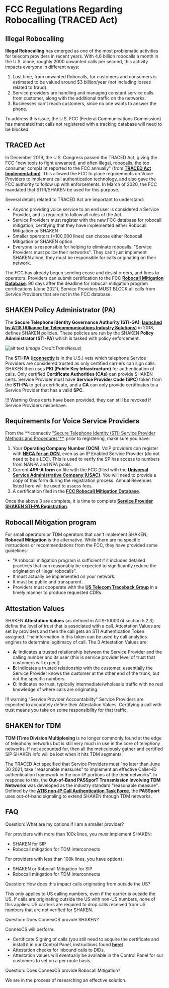 # FCC Regulations Regarding Robocalling (TRACED Act)

## Illegal Robocalling
**Illegal Robocalling** has emerged as one of the most problematic activities for telecom providers in recent years. With 4.6 billion robocalls a month in the U.S. alone, roughly 2000 unwanted calls per second, this activity impacts everyone in different ways:

1. Lost time, from unwanted Robocalls, for customers and consumers is estimated to be valued around $3 billion/year (not including losses related to fraud). 
2. Service providers are handling and managing constant service calls from customer, along with the additional traffic on the networks. 
3. Businesses can't reach customers, since no one wants to answer the phone.

To address this issue, the U.S. FCC (Federal Communications Commission) has mandated that calls not registered with a tracking database will need to be blocked. 

## TRACED Act
In December 2019, the U.S. Congress passed the TRACED Act, giving the FCC "new tools to fight unwanted, and often illegal, robocalls, the top consumer complaint reported to the FCC annually" (from [**TRACED Act Implementation**](https://www.fcc.gov/TRACEDAct)). This allowed the FCC to place requirements on Voice Providers to implement call authentication technology, and also gave the FCC authority to follow up with enforcements. In March of 2020, the FCC mandated that STIR/SHAKEN be used for this purpose. 

Several details related to TRACED Act are important to understand:

+ *Anyone* providing voice service to an end user is considered a Service Provider, and is required to follow all rules of the Act.
+ Service Providers must register with the new FCC database for robocall mitigation, certifying that they have implemented either Robocall Mitigation or SHAKEN
+ Smaller operators (<100,000 lines) can choose either Robocall Mitigation or SHAKEN option
+ Everyone is responsible for helping to eliminate robocalls. "Service Providers must police their networks". They can't just implement SHAKEN alone, they must be responsible for calls originating on their network. 

The FCC has already begun sending cease and desist orders, and fines to operators. Providers can submit certification to the FCC [**Robocall Mitigation Database**](https://fccprod.servicenowservices.com/rmd?id=rmd_welcome). 90 days after the deadline for robocall mitigation program certifications (June 2021), Service Providers MUST BLOCK all calls from Service Providers that are not in the FCC database. 

## SHAKEN Policy Administrator (PA)
The **Secure Telephone Identity Governance Authority (STI-GA)**, [**launched by ATIS (Alliance for
Telecommunications Industry Solutions)**](https://www.atis.org/press-releases/secure-telephone-identity-governance-authority-launched-in-major-industry-effort-to-combat-unwanted-robocalling/) in 2018, defines SHAKEN policies. These policies are run by the SHAKEN **Policy Administrator (STI-PA)** which is tasked with policy enforcement.

![alt text][pa] 
(*Image Credit:TransNexus*)

The **STI-PA** ([**iconnectiv**](https://iconectiv.com/) is in the U.S.) vets which telephone Service Providers are considered trusted as only certified carriers can sign calls. SHAKEN then uses **PKI (Public Key Infrastructure)** for authentication of calls. Only certified **Certificate Authorities (CAs)** can provide SHAKEN certs. Service Provider must have **Service Provider Code (SPC)** token from the **STI-PA** to get a certificate, and a **CA** can only provide certificates to a Service Provider that has a valid **SPC**. 

!!! Warning
    Once certs have been provided, they can still be revoked if Service Providers misbehave. 

## Requirements for Voice Service Providers
From the **iconnectiv ["Secure Telephone Identity (STI) Service
Provider Methods and Procedures"**](https://authenticate.iconectiv.com/sites/microsites/files/2021-01/STI-PA-US-METHODPROCSP-001%20Issue%205%20Rel%201-5%20-%20Onboarding%20Guide%20for%20SP.pdf), prior to registering, make sure you have:

1. Your **Operating Company Number (OCN)**. VoIP providers can register with [**NECA for an OCN**](https://www.neca.org/business-solutions/company-codes), even as an IP Enabled Service Provider (do not need to be a LEC). This is used to verify the SP has access to numbers from NANPA and NPA pools.  
2. Current **499-A form** on file with the FCC (filed with the [**Universal Service Administrative Company (USAC)**](https://www.usac.org/service-providers/making-payments/how-to-pay/). You will need to provide a copy of this form during the registration process. Annual Revenues listed here will be used to assess fees.
3. A certification filed in the [**FCC Robocall Mitigation Database**](https://fccprod.servicenowservices.com/rmd?id=rmd_welcome). 

Once the above 3 are complete, it is time to complete [**Service Provider SHAKEN STI-PA Registration**](https://authenticate.iconectiv.com/service-provider-authenticate). 

## Robocall Mitigation program
For small operators or TDM operators that can't implement SHAKEN, **Robocall Mitigation** is the alternative. While there are no specific instructions or recommendations from the FCC, they have provided some guidelines:

+ "A robocall mitigation program is sufficient if it includes detailed practices that can reasonably be expected to significantly reduce the origination of illegal robocalls".
+ It must actually be implemented on your network.
+ It must be public and transparent.
+ Providers must cooperate with the [**US Telecom Traceback Group**](https://www.ustelecom.org/the-industry-traceback-group-itg/) in a timely manner to produce requested CDRs.


## Attestation Values
SHAKEN **Attestation Values** (as defined in ATIS-1000074 section 5.2.3) define the level of trust that is associated with a call. Attestation Values are set by providers and then the call gets an STI Authentication Token assigned. The information in this token can be used by call analytics engines to determine legitimacy of call. The 3 Attestation Values are:

* **A**: Indicates a trusted relationship between the Service Provider and the calling number and its user (this is service provider level of trust that customers will expect)
* **B**: Indicates a trusted relationship with the customer, essentially the Service Provider knows the customer at the other end of the trunk, but not the specific numbers. 
* **C**: Indicates no trust, typically intermediate/wholesale traffic with no real knowledge of where calls are originating.

!!! warning "Service Provider Accountability"
    Service Providers are expected to accurately define their Attestation Values. Certifying a call with trust means you take on some responsibility for that traffic. 

## SHAKEN for TDM
**TDM (Time Division Multiplexing** is no longer commonly found at the edge of telephony networks but is still very much in use in the core of telephony networks. If not accounted for, then all the meticulously gather and certified SIP SHAKEN info will be lost when it hits TDM segments. 

The TRACED Act specified that Service Providers must "no later than June 30 2021, take "reasonable measures" to implement an effective Caller-ID authentication framework in the non-IP portions of the their networks". In response to this, the **Out-of-Band PASSporT Transmission Involving TDM Networks** was developed as the industry standard "reasonable measure". Defined by the [**ATIS non-IP Call Authentication Task Force**](https://www.atis.org/committees-forums/ptsc/non-ip-call-authentication-task-force/), the **PASSport** uses out-of-band signaling to extend SHAKEN through TDM networks. 



## FAQ

Question: What are my options if I am a smaller provider?

For providers with more than 100k lines, you *must* implement SHAKEN:

+ SHAKEN for SIP
+ Robocall mitigation for TDM interconnects

For providers with less than 100k lines, you have options:

+ SHAKEN or Robocall Mitigation for SIP 
+ Robocall mitigation for TDM interconnects

Question: How does this impact calls originating from outside the US? 

This only applies to US calling numbers, even if the carrier is outside the US. If calls are originating outside the US with non-US numbers, none of this applies. US carriers are required to drop calls received from US numbers that are not verified for SHAKEN.

Question: Does ConnexCS provide SHAKEN?

ConnexCS will perform:

+ Certificate Signing of calls (you still need to acquire the certificate and install it in our Control Panel, instructions found [**here**](/setup/information/stir-shaken/)).
+ Attestation checks for inbound calls to DIDs.
+ Attestation values will eventually be available in the Control Panel for our customers to set on a per route basis.

Question: Does ConnexCS provide Robocall Mitigation?

We are in the process of researching an effective solution. 




[pa]: /misc/img/trust-triangle.png "Trust Triangle"

